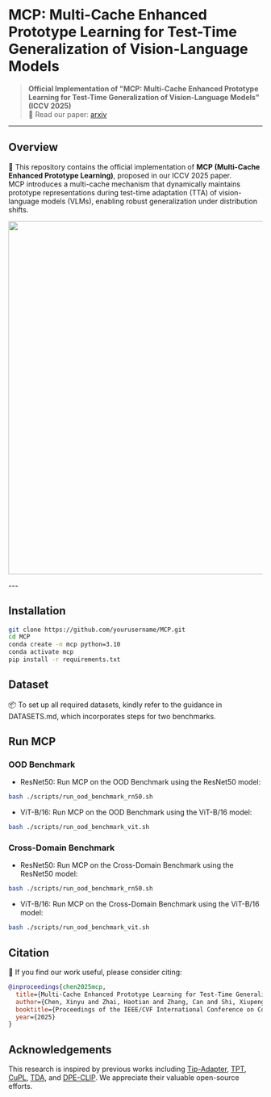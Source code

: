 # MCP: Multi-Cache Enhanced Prototype Learning for Test-Time Generalization of Vision-Language Models

> **Official Implementation of "MCP: Multi-Cache Enhanced Prototype Learning for Test-Time Generalization of Vision-Language Models" (ICCV 2025)**  
> 🔗 Read our paper: [arxiv](https://arxiv.org/pdf/2508.01225) 

---

## Overview
🚀 This repository contains the official implementation of **MCP (Multi-Cache Enhanced Prototype Learning)**, proposed in our ICCV 2025 paper.  
MCP introduces a multi-cache mechanism that dynamically maintains prototype representations during test-time adaptation (TTA) of vision-language models (VLMs), enabling robust generalization under distribution shifts.

<p align="center">
  <img src="assets/framework.png" width="700">
</p>
---

## Installation

```bash
git clone https://github.com/yourusername/MCP.git
cd MCP
conda create -n mcp python=3.10
conda activate mcp
pip install -r requirements.txt
```

## Dataset

📦 To set up all required datasets, kindly refer to the guidance in DATASETS.md, which incorporates steps for two benchmarks.

## Run MCP
### OOD Benchmark
- ResNet50: Run MCP on the OOD Benchmark using the ResNet50 model:
```bash
bash ./scripts/run_ood_benchmark_rn50.sh 
```
- ViT-B/16: Run MCP on the OOD Benchmark using the ViT-B/16 model:
```bash
bash ./scripts/run_ood_benchmark_vit.sh 
```
### Cross-Domain Benchmark
- ResNet50: Run MCP on the Cross-Domain Benchmark using the ResNet50 model:
```bash
bash ./scripts/run_ood_benchmark_rn50.sh 
```
- ViT-B/16: Run MCP on the Cross-Domain Benchmark using the ViT-B/16 model:
```bash
bash ./scripts/run_ood_benchmark_vit.sh 
```

## Citation

🤗 If you find our work useful, please consider citing:

```bibtex
@inproceedings{chen2025mcp,
  title={Multi-Cache Enhanced Prototype Learning for Test-Time Generalization of Vision-Language Models},
  author={Chen, Xinyu and Zhai, Haotian and Zhang, Can and Shi, Xiupeng and Li, Ruirui},
  booktitle={Proceedings of the IEEE/CVF International Conference on Computer Vision},
  year={2025}
}
```
## Acknowledgements

This research is inspired by previous works including [Tip-Adapter](https://github.com/gaopengcuhk/Tip-Adapter), [TPT](https://github.com/azshue/TPT), [CuPL](https://github.com/sarahpratt/CuPL), [TDA](https://github.com/kdiAAA/TDA), and [DPE-CLIP](https://github.com/zhangce01/DPE-CLIP). We appreciate their valuable open-source efforts.
